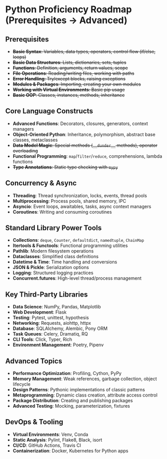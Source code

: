 # Python Proficiency Roadmap (Prerequisites → Advanced)

## Prerequisites
- ~~**Basic Syntax**: Variables, data types, operators, control flow (if/else, loops)~~
- ~~**Basic Data Structures**: Lists, dictionaries, sets, tuples~~
- ~~**Functions**: Definition, arguments, return values, scope~~
- ~~**File Operations**: Reading/writing files, working with paths~~
- ~~**Error Handling**: Try/except blocks, raising exceptions~~
- ~~**Modules & Packages**: Importing, creating your own modules~~
- ~~**Working with Virtual Environments**: Basic pip usage~~
- ~~**Basic OOP**: Classes, instances, methods, inheritance~~

## Core Language Constructs
- **Advanced Functions**: Decorators, closures, generators, context managers
- **Object-Oriented Python**: Inheritance, polymorphism, abstract base classes, metaclasses
- ~~**Data Model Magic**: Special methods (`__dunder__` methods), operator overloading~~
- **Functional Programming**: `map`/`filter`/`reduce`, comprehensions, lambda functions
- ~~**Type Annotations**: Static type checking with `mypy`~~

## Concurrency & Async
- **Threading**: Thread synchronization, locks, events, thread pools
- **Multiprocessing**: Process pools, shared memory, IPC
- **Asyncio**: Event loops, awaitables, tasks, async context managers
- **Coroutines**: Writing and consuming coroutines

## Standard Library Power Tools
- **Collections**: `deque`, `Counter`, `defaultdict`, `namedtuple`, `ChainMap`
- **Itertools & Functools**: Functional programming utilities
- **Pathlib**: Modern filesystem operations
- **Dataclasses**: Simplified class definitions
- **Datetime & Time**: Time handling and conversions
- **JSON & Pickle**: Serialization options
- **Logging**: Structured logging practices
- **Concurrent.futures**: High-level thread/process management

## Key Third-Party Libraries
- **Data Science**: NumPy, Pandas, Matplotlib
- **Web Development**: Flask
- **Testing**: Pytest, unittest, hypothesis
- **Networking**: Requests, aiohttp, httpx
- **Database**: SQLAlchemy, Alembic, Pony ORM
- **Task Queues**: Celery, Dramatiq, RQ
- **CLI Tools**: Click, Typer, Rich
- **Environment Management**: Poetry, Pipenv

## Advanced Topics
- **Performance Optimization**: Profiling, Cython, PyPy
- **Memory Management**: Weak references, garbage collection, object lifecycle
- **Design Patterns**: Pythonic implementations of classic patterns
- **Metaprogramming**: Dynamic class creation, attribute access control
- **Package Distribution**: Creating and publishing packages
- **Advanced Testing**: Mocking, parameterization, fixtures

## DevOps & Tooling
- **Virtual Environments**: Venv, Conda
- **Static Analysis**: Pylint, Flake8, Black, isort
- **CI/CD**: GitHub Actions, Travis CI
- **Containerization**: Docker, Kubernetes for Python apps

